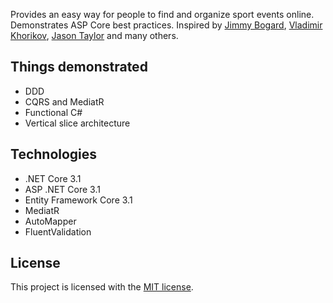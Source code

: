 Provides an easy way for people to find and organize sport events online. Demonstrates ASP Core best practices.
Inspired by [Jimmy Bogard](https://github.com/jbogard/ContosoUniversityDotNetCore-Pages), [Vladimir Khorikov](https://github.com/vkhorikov/DddInAction), [Jason Taylor](https://github.com/jasontaylordev/CleanArchitecture) and many others.

## Things demonstrated
* DDD
* CQRS and MediatR
* Functional C#
* Vertical slice architecture

## Technologies
* .NET Core 3.1
* ASP .NET Core 3.1
* Entity Framework Core 3.1
* MediatR
* AutoMapper
* FluentValidation

## License
This project is licensed with the [MIT license](LICENSE).
